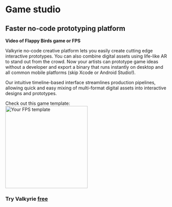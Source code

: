 # Game studio
## Faster no-code prototyping platform

**Video of Flappy Birds game or FPS**

Valkyrie no-code creative platform lets you easily create cutting edge interactive prototypes. You can also combine digital assets using life-like AR to stand out from the crowd. Now your artists can prototype game ideas without a developer and export a binary that runs instantly on desktop and all common mobile platforms (skip Xcode or Android Studio!).  

Our intuitive timeline-based interface streamlines production pipelines, allowing quick and easy mixing of multi-format digital assets into interactive designs and prototypes.  

Check out this game template:  
<a href="https://www.talansoft.com/md/docs/VlkSamples/fps"><img src= "https://cdn2.talansoft.com/ftp/img/www/Games-1600x1200.jpg" alt="Your FPS template" width="256"></a>  
### Try Valkyrie [**free**](https://www.talansoft.com/vlk/downloads)  